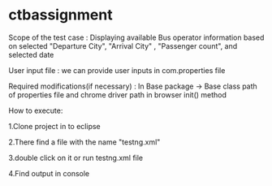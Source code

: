 # ctbassignment

Scope of the test case : Displaying available Bus operator information based on selected "Departure City", "Arrival City" , "Passenger count", and selected date

User input file : we can provide user inputs in com.properties file

Required modifications(if necessary) : In Base package -> Base class path of properties file and chrome driver path in browser init() method

How to execute:

1.Clone project in to eclipse

2.There find a file with the name "testng.xml"

3.double click on it or run testng.xml file 

4.Find output in console


